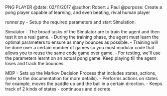 PNG PLAYER
@date: 02/11/2017
@author: Robert J Paul
@purpose: Create a pong player capable of learning, and even beating, rivial human player


runner.py
	- Setup the required parameters and start Simulation.

Simulator
	- The broad tasks of the Simulator are to train the agent and then test it on a real game.
	- During the training phase, the agent must learn the optimal parameters to ensure as many bounces as possible.
	- Training will be done over a certain number of games so you must modular code that allows you to reuse the same code game over game.
	- For testing, we'll use the parameters learnt on an actual pong game. Keep playing till the agent loses and track the bounces.

MDP
	- Sets up the Markov Decision Process that includes states, actions, (refer to the documentation for more details).
	- Performs actions on states for example, moves the paddle up and the ball in a certain direction.
	- Keeps track of 2 kinds of states - continuous and discrete.